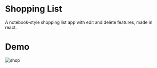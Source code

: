 ﻿# Shopping List
 A notebook-style shopping list app with edit and delete features, made in react.
 # Demo
![shop](https://user-images.githubusercontent.com/61319491/124576330-d2881c80-de69-11eb-8f08-32e58906c640.gif)

